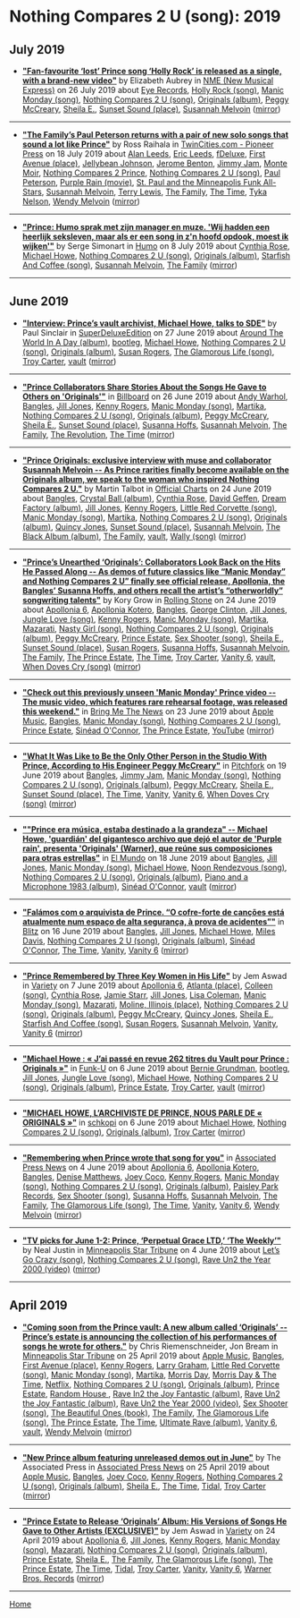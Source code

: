 # Nothing Compares 2 U (song): 2019

## July 2019

 - [**"Fan-favourite ‘lost’ Prince song ‘Holly Rock’ is released as a single, with a brand-new video"**](https://www.nme.com/news/music/listen-new-prince-single-holly-rock-new-video-2532592) by Elizabeth Aubrey in [NME (New Musical Express)](https://www.nme.com/) on 26 July 2019 about [Eye Records](../../../topics/eye-records/index.md), [Holly Rock (song)](../../../topics/song/holly-rock/index.md), [Manic Monday (song)](../../../topics/song/manic-monday/index.md), [Nothing Compares 2 U (song)](../../../topics/song/nothing-compares-2-u/index.md), [Originals (album)](../../../topics/album/originals/index.md), [Peggy McCreary](../../../topics/peggy-mccreary/index.md), [Sheila E.](../../../topics/sheila-e/index.md), [Sunset Sound (place)](../../../topics/place/sunset-sound/index.md), [Susannah Melvoin](../../../topics/susannah-melvoin/index.md) ([mirror](https://web.archive.org/web/*/https://www.nme.com/news/music/listen-new-prince-single-holly-rock-new-video-2532592))

----

 - [**"The Family’s Paul Peterson returns with a pair of new solo songs that sound a lot like Prince"**](https://www.twincities.com/2019/07/18/the-familys-paul-peterson-returns-with-a-pair-of-new-solo-songs-that-sound-a-lot-like-prince/) by Ross Raihala in [TwinCities.com - Pioneer Press](https://www.twincities.com/) on 18 July 2019 about [Alan Leeds](../../../topics/alan-leeds/index.md), [Eric Leeds](../../../topics/eric-leeds/index.md), [fDeluxe](../../../topics/fdeluxe/index.md), [First Avenue (place)](../../../topics/place/first-avenue/index.md), [Jellybean Johnson](../../../topics/jellybean-johnson/index.md), [Jerome Benton](../../../topics/jerome-benton/index.md), [Jimmy Jam](../../../topics/jimmy-jam/index.md), [Monte Moir](../../../topics/monte-moir/index.md), [Nothing Compares 2 Prince](../../../topics/nothing-compares-2-prince/index.md), [Nothing Compares 2 U (song)](../../../topics/song/nothing-compares-2-u/index.md), [Paul Peterson](../../../topics/paul-peterson/index.md), [Purple Rain (movie)](../../../topics/movie/purple-rain/index.md), [St. Paul and the Minneapolis Funk All-Stars](../../../topics/st-paul-and-the-minneapolis-funk-all-stars/index.md), [Susannah Melvoin](../../../topics/susannah-melvoin/index.md), [Terry Lewis](../../../topics/terry-lewis/index.md), [The Family](../../../topics/the-family/index.md), [The Time](../../../topics/the-time/index.md), [Tyka Nelson](../../../topics/tyka-nelson/index.md), [Wendy Melvoin](../../../topics/wendy-melvoin/index.md) ([mirror](https://web.archive.org/web/*/https://www.twincities.com/2019/07/18/the-familys-paul-peterson-returns-with-a-pair-of-new-solo-songs-that-sound-a-lot-like-prince/))

----

 - [**"Prince: Humo sprak met zijn manager en muze. 'Wij hadden een heerlijk seksleven, maar als er een song in z'n hoofd opdook, moest ik wijken'"**](https://www.humo.be/humo-archief/403403/prince-humo-sprak-met-zijn-manager-en-muze-wij-hadden-een-heerlijk-seksleven-maar-als-er-een-song-in-zn-hoofd-opdook-moest-ik-wijken) by Serge Simonart in [Humo](https://www.humo.be/) on 8 July 2019 about [Cynthia Rose](../../../topics/cynthia-rose/index.md), [Michael Howe](../../../topics/michael-howe/index.md), [Nothing Compares 2 U (song)](../../../topics/song/nothing-compares-2-u/index.md), [Originals (album)](../../../topics/album/originals/index.md), [Starfish And Coffee (song)](../../../topics/song/starfish-and-coffee/index.md), [Susannah Melvoin](../../../topics/susannah-melvoin/index.md), [The Family](../../../topics/the-family/index.md) ([mirror](https://web.archive.org/web/*/https://www.humo.be/humo-archief/403403/prince-humo-sprak-met-zijn-manager-en-muze-wij-hadden-een-heerlijk-seksleven-maar-als-er-een-song-in-zn-hoofd-opdook-moest-ik-wijken))

----

## June 2019

 - [**"Interview: Prince’s vault archivist, Michael Howe, talks to SDE"**](http://www.superdeluxeedition.com/interview/princes-archivist-michael-howe-talks-to-sde/) by Paul Sinclair in [SuperDeluxeEdition](http://www.superdeluxeedition.com/) on 27 June 2019 about [Around The World In A Day (album)](../../../topics/album/around-the-world-in-a-day/index.md), [bootleg](../../../topics/bootleg/index.md), [Michael Howe](../../../topics/michael-howe/index.md), [Nothing Compares 2 U (song)](../../../topics/song/nothing-compares-2-u/index.md), [Originals (album)](../../../topics/album/originals/index.md), [Susan Rogers](../../../topics/susan-rogers/index.md), [The Glamorous Life (song)](../../../topics/song/the-glamorous-life/index.md), [Troy Carter](../../../topics/troy-carter/index.md), [vault](../../../topics/vault/index.md) ([mirror](https://web.archive.org/web/*/http://www.superdeluxeedition.com/interview/princes-archivist-michael-howe-talks-to-sde/))

----

 - [**"Prince Collaborators Share Stories About the Songs He Gave to Others on 'Originals'"**](https://www.billboard.com/articles/news/8517755/prince-collaborators-originals) in [Billboard](https://www.billboard.com/) on 26 June 2019 about [Andy Warhol](../../../topics/andy-warhol/index.md), [Bangles](../../../topics/bangles/index.md), [Jill Jones](../../../topics/jill-jones/index.md), [Kenny Rogers](../../../topics/kenny-rogers/index.md), [Manic Monday (song)](../../../topics/song/manic-monday/index.md), [Martika](../../../topics/martika/index.md), [Nothing Compares 2 U (song)](../../../topics/song/nothing-compares-2-u/index.md), [Originals (album)](../../../topics/album/originals/index.md), [Peggy McCreary](../../../topics/peggy-mccreary/index.md), [Sheila E.](../../../topics/sheila-e/index.md), [Sunset Sound (place)](../../../topics/place/sunset-sound/index.md), [Susanna Hoffs](../../../topics/susanna-hoffs/index.md), [Susannah Melvoin](../../../topics/susannah-melvoin/index.md), [The Family](../../../topics/the-family/index.md), [The Revolution](../../../topics/the-revolution/index.md), [The Time](../../../topics/the-time/index.md) ([mirror](https://web.archive.org/web/*/https://www.billboard.com/articles/news/8517755/prince-collaborators-originals))

----

 - [**"Prince Originals: exclusive interview with muse and collaborator Susannah Melvoin -- As Prince rarities finally become available on the Originals album, we speak to the woman who inspired Nothing Compares 2 U."**](https://www.officialcharts.com/chart-news/prince-originals-exclusive-interview-with-muse-and-collaborator-susannah-melvoin__26670/) by Martin Talbot in [Official Charts](https://www.officialcharts.com/) on 24 June 2019 about [Bangles](../../../topics/bangles/index.md), [Crystal Ball (album)](../../../topics/album/crystal-ball/index.md), [Cynthia Rose](../../../topics/cynthia-rose/index.md), [David Geffen](../../../topics/david-geffen/index.md), [Dream Factory (album)](../../../topics/album/dream-factory/index.md), [Jill Jones](../../../topics/jill-jones/index.md), [Kenny Rogers](../../../topics/kenny-rogers/index.md), [Little Red Corvette (song)](../../../topics/song/little-red-corvette/index.md), [Manic Monday (song)](../../../topics/song/manic-monday/index.md), [Martika](../../../topics/martika/index.md), [Nothing Compares 2 U (song)](../../../topics/song/nothing-compares-2-u/index.md), [Originals (album)](../../../topics/album/originals/index.md), [Quincy Jones](../../../topics/quincy-jones/index.md), [Sunset Sound (place)](../../../topics/place/sunset-sound/index.md), [Susannah Melvoin](../../../topics/susannah-melvoin/index.md), [The Black Album (album)](../../../topics/album/the-black-album/index.md), [The Family](../../../topics/the-family/index.md), [vault](../../../topics/vault/index.md), [Wally (song)](../../../topics/song/wally/index.md) ([mirror](https://web.archive.org/web/*/https://www.officialcharts.com/chart-news/prince-originals-exclusive-interview-with-muse-and-collaborator-susannah-melvoin__26670/))

----

 - [**"Prince’s Unearthed ‘Originals’: Collaborators Look Back on the Hits He Passed Along -- As demos of future classics like “Manic Monday” and Nothing Compares 2 U” finally see official release, Apollonia, the Bangles’ Susanna Hoffs, and others recall the artist’s “otherworldly” songwriting talents"**](https://www.rollingstone.com/music/music-features/prince-originals-interview-842940/) by Kory Grow in [Rolling Stone](https://www.rollingstone.com/) on 24 June 2019 about [Apollonia 6](../../../topics/apollonia-6/index.md), [Apollonia Kotero](../../../topics/apollonia-kotero/index.md), [Bangles](../../../topics/bangles/index.md), [George Clinton](../../../topics/george-clinton/index.md), [Jill Jones](../../../topics/jill-jones/index.md), [Jungle Love (song)](../../../topics/song/jungle-love/index.md), [Kenny Rogers](../../../topics/kenny-rogers/index.md), [Manic Monday (song)](../../../topics/song/manic-monday/index.md), [Martika](../../../topics/martika/index.md), [Mazarati](../../../topics/mazarati/index.md), [Nasty Girl (song)](../../../topics/song/nasty-girl/index.md), [Nothing Compares 2 U (song)](../../../topics/song/nothing-compares-2-u/index.md), [Originals (album)](../../../topics/album/originals/index.md), [Peggy McCreary](../../../topics/peggy-mccreary/index.md), [Prince Estate](../../../topics/prince-estate/index.md), [Sex Shooter (song)](../../../topics/song/sex-shooter/index.md), [Sheila E.](../../../topics/sheila-e/index.md), [Sunset Sound (place)](../../../topics/place/sunset-sound/index.md), [Susan Rogers](../../../topics/susan-rogers/index.md), [Susanna Hoffs](../../../topics/susanna-hoffs/index.md), [Susannah Melvoin](../../../topics/susannah-melvoin/index.md), [The Family](../../../topics/the-family/index.md), [The Prince Estate](../../../topics/the-prince-estate/index.md), [The Time](../../../topics/the-time/index.md), [Troy Carter](../../../topics/troy-carter/index.md), [Vanity 6](../../../topics/vanity-6/index.md), [vault](../../../topics/vault/index.md), [When Doves Cry (song)](../../../topics/song/when-doves-cry/index.md) ([mirror](https://web.archive.org/web/*/https://www.rollingstone.com/music/music-features/prince-originals-interview-842940/))

----

 - [**"Check out this previously unseen 'Manic Monday' Prince video -- The music video, which features rare rehearsal footage, was released this weekend."**](https://bringmethenews.com/minnesota-lifestyle/check-out-this-previously-unseen-manic-monday-prince-video) in [Bring Me The News](https://bringmethenews.com/) on 23 June 2019 about [Apple Music](../../../topics/apple-music/index.md), [Bangles](../../../topics/bangles/index.md), [Manic Monday (song)](../../../topics/song/manic-monday/index.md), [Nothing Compares 2 U (song)](../../../topics/song/nothing-compares-2-u/index.md), [Prince Estate](../../../topics/prince-estate/index.md), [Sinéad O'Connor](../../../topics/sin-ad-o-connor/index.md), [The Prince Estate](../../../topics/the-prince-estate/index.md), [YouTube](../../../topics/youtube/index.md) ([mirror](https://web.archive.org/web/*/https://bringmethenews.com/minnesota-lifestyle/check-out-this-previously-unseen-manic-monday-prince-video))

----

 - [**"What It Was Like to Be the Only Other Person in the Studio With Prince, According to His Engineer Peggy McCreary"**](https://pitchfork.com/thepitch/prince-engineer-peggy-mccreary-interview-originals/) in [Pitchfork](https://pitchfork.com/) on 19 June 2019 about [Bangles](../../../topics/bangles/index.md), [Jimmy Jam](../../../topics/jimmy-jam/index.md), [Manic Monday (song)](../../../topics/song/manic-monday/index.md), [Nothing Compares 2 U (song)](../../../topics/song/nothing-compares-2-u/index.md), [Originals (album)](../../../topics/album/originals/index.md), [Peggy McCreary](../../../topics/peggy-mccreary/index.md), [Sheila E.](../../../topics/sheila-e/index.md), [Sunset Sound (place)](../../../topics/place/sunset-sound/index.md), [The Time](../../../topics/the-time/index.md), [Vanity](../../../topics/vanity/index.md), [Vanity 6](../../../topics/vanity-6/index.md), [When Doves Cry (song)](../../../topics/song/when-doves-cry/index.md) ([mirror](https://web.archive.org/web/*/https://pitchfork.com/thepitch/prince-engineer-peggy-mccreary-interview-originals/))

----

 - [**""Prince era música, estaba destinado a la grandeza" -- Michael Howe, 'guardián' del gigantesco archivo que dejó el autor de 'Purple rain', presenta 'Originals' (Warner), que reúne sus composiciones para otras estrellas"**](https://www.elmundo.es/cultura/musica/2019/06/18/5d084c57fdddff86448b45d3.html) in [El Mundo](https://www.elmundo.es/) on 18 June 2019 about [Bangles](../../../topics/bangles/index.md), [Jill Jones](../../../topics/jill-jones/index.md), [Manic Monday (song)](../../../topics/song/manic-monday/index.md), [Michael Howe](../../../topics/michael-howe/index.md), [Noon Rendezvous (song)](../../../topics/song/noon-rendezvous/index.md), [Nothing Compares 2 U (song)](../../../topics/song/nothing-compares-2-u/index.md), [Originals (album)](../../../topics/album/originals/index.md), [Piano and a Microphone 1983 (album)](../../../topics/album/piano-and-a-microphone-1983/index.md), [Sinéad O'Connor](../../../topics/sin-ad-o-connor/index.md), [vault](../../../topics/vault/index.md) ([mirror](https://web.archive.org/web/*/https://www.elmundo.es/cultura/musica/2019/06/18/5d084c57fdddff86448b45d3.html))

----

 - [**"Falámos com o arquivista de Prince. “O cofre-forte de canções está atualmente num espaço de alta segurança, à prova de acidentes”"**](https://blitz.pt/principal/update/2019-06-16-Falamos-com-o-arquivista-de-Prince.-O-cofre-forte-de-cancoes-esta-atualmente-num-espaco-de-alta-seguranca-a-prova-de-acidentes) in [Blitz](https://blitz.pt/) on 16 June 2019 about [Bangles](../../../topics/bangles/index.md), [Jill Jones](../../../topics/jill-jones/index.md), [Michael Howe](../../../topics/michael-howe/index.md), [Miles Davis](../../../topics/miles-davis/index.md), [Nothing Compares 2 U (song)](../../../topics/song/nothing-compares-2-u/index.md), [Originals (album)](../../../topics/album/originals/index.md), [Sinéad O'Connor](../../../topics/sin-ad-o-connor/index.md), [The Time](../../../topics/the-time/index.md), [Vanity](../../../topics/vanity/index.md), [Vanity 6](../../../topics/vanity-6/index.md) ([mirror](https://web.archive.org/web/*/https://blitz.pt/principal/update/2019-06-16-Falamos-com-o-arquivista-de-Prince.-O-cofre-forte-de-cancoes-esta-atualmente-num-espaco-de-alta-seguranca-a-prova-de-acidentes))

----

 - [**"Prince Remembered by Three Key Women in His Life"**](https://variety.com/2019/music/news/prince-birthday-remembered-by-three-key-women-originals-1203235532/) by Jem Aswad in [Variety](https://variety.com/) on 7 June 2019 about [Apollonia 6](../../../topics/apollonia-6/index.md), [Atlanta (place)](../../../topics/place/atlanta/index.md), [Colleen (song)](../../../topics/song/colleen/index.md), [Cynthia Rose](../../../topics/cynthia-rose/index.md), [Jamie Starr](../../../topics/jamie-starr/index.md), [Jill Jones](../../../topics/jill-jones/index.md), [Lisa Coleman](../../../topics/lisa-coleman/index.md), [Manic Monday (song)](../../../topics/song/manic-monday/index.md), [Mazarati](../../../topics/mazarati/index.md), [Moline, Illinois (place)](../../../topics/place/moline-illinois/index.md), [Nothing Compares 2 U (song)](../../../topics/song/nothing-compares-2-u/index.md), [Originals (album)](../../../topics/album/originals/index.md), [Peggy McCreary](../../../topics/peggy-mccreary/index.md), [Quincy Jones](../../../topics/quincy-jones/index.md), [Sheila E.](../../../topics/sheila-e/index.md), [Starfish And Coffee (song)](../../../topics/song/starfish-and-coffee/index.md), [Susan Rogers](../../../topics/susan-rogers/index.md), [Susannah Melvoin](../../../topics/susannah-melvoin/index.md), [Vanity](../../../topics/vanity/index.md), [Vanity 6](../../../topics/vanity-6/index.md) ([mirror](https://web.archive.org/web/*/https://variety.com/2019/music/news/prince-birthday-remembered-by-three-key-women-originals-1203235532/))

----

 - [**"Michael Howe : « J’ai passé en revue 262 titres du Vault pour Prince : Originals »"**](http://www.funku.fr/2019/michael-howe-jai-passe-en-revue-262-titres-du-vault-pour-prince-originals/) in [Funk-U](http://www.funku.fr/) on 6 June 2019 about [Bernie Grundman](../../../topics/bernie-grundman/index.md), [bootleg](../../../topics/bootleg/index.md), [Jill Jones](../../../topics/jill-jones/index.md), [Jungle Love (song)](../../../topics/song/jungle-love/index.md), [Michael Howe](../../../topics/michael-howe/index.md), [Nothing Compares 2 U (song)](../../../topics/song/nothing-compares-2-u/index.md), [Originals (album)](../../../topics/album/originals/index.md), [Prince Estate](../../../topics/prince-estate/index.md), [Troy Carter](../../../topics/troy-carter/index.md), [vault](../../../topics/vault/index.md) ([mirror](https://web.archive.org/web/*/http://www.funku.fr/2019/michael-howe-jai-passe-en-revue-262-titres-du-vault-pour-prince-originals/))

----

 - [**"MICHAEL HOWE, L’ARCHIVISTE DE PRINCE, NOUS PARLE DE « ORIGINALS »"**](https://www.schkopi.com/index.php/2019/06/news/michael-howe-larchiviste-de-prince-nous-parle-de-originals/) in [schkopi](https://www.schkopi.com/) on 6 June 2019 about [Michael Howe](../../../topics/michael-howe/index.md), [Nothing Compares 2 U (song)](../../../topics/song/nothing-compares-2-u/index.md), [Originals (album)](../../../topics/album/originals/index.md), [Troy Carter](../../../topics/troy-carter/index.md) ([mirror](https://web.archive.org/web/*/https://www.schkopi.com/index.php/2019/06/news/michael-howe-larchiviste-de-prince-nous-parle-de-originals/))

----

 - [**"Remembering when Prince wrote that song for you"**](https://apnews.com/9946e6f68e354265a15047187b217b56) in [Associated Press News](https://apnews.com/) on 4 June 2019 about [Apollonia 6](../../../topics/apollonia-6/index.md), [Apollonia Kotero](../../../topics/apollonia-kotero/index.md), [Bangles](../../../topics/bangles/index.md), [Denise Matthews](../../../topics/denise-matthews/index.md), [Joey Coco](../../../topics/joey-coco/index.md), [Kenny Rogers](../../../topics/kenny-rogers/index.md), [Manic Monday (song)](../../../topics/song/manic-monday/index.md), [Nothing Compares 2 U (song)](../../../topics/song/nothing-compares-2-u/index.md), [Originals (album)](../../../topics/album/originals/index.md), [Paisley Park Records](../../../topics/paisley-park-records/index.md), [Sex Shooter (song)](../../../topics/song/sex-shooter/index.md), [Susanna Hoffs](../../../topics/susanna-hoffs/index.md), [Susannah Melvoin](../../../topics/susannah-melvoin/index.md), [The Family](../../../topics/the-family/index.md), [The Glamorous Life (song)](../../../topics/song/the-glamorous-life/index.md), [The Time](../../../topics/the-time/index.md), [Vanity](../../../topics/vanity/index.md), [Vanity 6](../../../topics/vanity-6/index.md), [Wendy Melvoin](../../../topics/wendy-melvoin/index.md) ([mirror](https://web.archive.org/web/*/https://apnews.com/9946e6f68e354265a15047187b217b56))

----

 - [**"TV picks for June 1-2: Prince, ‘Perpetual Grace LTD,’ ‘The Weekly’"**](http://www.startribune.com/tv-picks-for-june-1-2-prince-perpetual-grace-ltd-the-weekly/510669062/) by Neal Justin in [Minneapolis Star Tribune](http://www.startribune.com/) on 4 June 2019 about [Let’s Go Crazy (song)](../../../topics/song/let-s-go-crazy/index.md), [Nothing Compares 2 U (song)](../../../topics/song/nothing-compares-2-u/index.md), [Rave Un2 the Year 2000 (video)](../../../topics/video/rave-un2-the-year-2000/index.md) ([mirror](https://web.archive.org/web/*/http://www.startribune.com/tv-picks-for-june-1-2-prince-perpetual-grace-ltd-the-weekly/510669062/))

----

## April 2019

 - [**"Coming soon from the Prince vault: A new album called ‘Originals’ -- Prince’s estate is announcing the collection of his performances of songs he wrote for others."**](http://www.startribune.com/coming-soon-from-the-prince-vault-a-new-album-called-originals/509009862/) by Chris Riemenschneider, Jon Bream in [Minneapolis Star Tribune](http://www.startribune.com/) on 25 April 2019 about [Apple Music](../../../topics/apple-music/index.md), [Bangles](../../../topics/bangles/index.md), [First Avenue (place)](../../../topics/place/first-avenue/index.md), [Kenny Rogers](../../../topics/kenny-rogers/index.md), [Larry Graham](../../../topics/larry-graham/index.md), [Little Red Corvette (song)](../../../topics/song/little-red-corvette/index.md), [Manic Monday (song)](../../../topics/song/manic-monday/index.md), [Martika](../../../topics/martika/index.md), [Morris Day](../../../topics/morris-day/index.md), [Morris Day & The Time](../../../topics/morris-day-the-time/index.md), [Netflix](../../../topics/netflix/index.md), [Nothing Compares 2 U (song)](../../../topics/song/nothing-compares-2-u/index.md), [Originals (album)](../../../topics/album/originals/index.md), [Prince Estate](../../../topics/prince-estate/index.md), [Random House ](../../../topics/random-house/index.md), [Rave In2 the Joy Fantastic (album)](../../../topics/album/rave-in2-the-joy-fantastic/index.md), [Rave Un2 the Joy Fantastic (album)](../../../topics/album/rave-un2-the-joy-fantastic/index.md), [Rave Un2 the Year 2000 (video)](../../../topics/video/rave-un2-the-year-2000/index.md), [Sex Shooter (song)](../../../topics/song/sex-shooter/index.md), [The Beautiful Ones (book)](../../../topics/book/the-beautiful-ones/index.md), [The Family](../../../topics/the-family/index.md), [The Glamorous Life (song)](../../../topics/song/the-glamorous-life/index.md), [The Prince Estate](../../../topics/the-prince-estate/index.md), [The Time](../../../topics/the-time/index.md), [Ultimate Rave (album)](../../../topics/album/ultimate-rave/index.md), [Vanity 6](../../../topics/vanity-6/index.md), [vault](../../../topics/vault/index.md), [Wendy Melvoin](../../../topics/wendy-melvoin/index.md) ([mirror](https://web.archive.org/web/*/http://www.startribune.com/coming-soon-from-the-prince-vault-a-new-album-called-originals/509009862/))

----

 - [**"New Prince album featuring unreleased demos out in June"**](https://apnews.com/f60b62d07cd74a92aec4ceb6d9c338f1) by The Associated Press in [Associated Press News](https://apnews.com/) on 25 April 2019 about [Apple Music](../../../topics/apple-music/index.md), [Bangles](../../../topics/bangles/index.md), [Joey Coco](../../../topics/joey-coco/index.md), [Kenny Rogers](../../../topics/kenny-rogers/index.md), [Nothing Compares 2 U (song)](../../../topics/song/nothing-compares-2-u/index.md), [Originals (album)](../../../topics/album/originals/index.md), [Sheila E.](../../../topics/sheila-e/index.md), [The Time](../../../topics/the-time/index.md), [Tidal](../../../topics/tidal/index.md), [Troy Carter](../../../topics/troy-carter/index.md) ([mirror](https://web.archive.org/web/*/https://apnews.com/f60b62d07cd74a92aec4ceb6d9c338f1))

----

 - [**"Prince Estate to Release ‘Originals’ Album: His Versions of Songs He Gave to Other Artists (EXCLUSIVE)"**](https://variety.com/2019/music/news/prince-estate-to-release-originals-album-songs-he-gave-to-other-artists-1203197451/) by Jem Aswad in [Variety](https://variety.com/) on 24 April 2019 about [Apollonia 6](../../../topics/apollonia-6/index.md), [Jill Jones](../../../topics/jill-jones/index.md), [Kenny Rogers](../../../topics/kenny-rogers/index.md), [Manic Monday (song)](../../../topics/song/manic-monday/index.md), [Mazarati](../../../topics/mazarati/index.md), [Nothing Compares 2 U (song)](../../../topics/song/nothing-compares-2-u/index.md), [Originals (album)](../../../topics/album/originals/index.md), [Prince Estate](../../../topics/prince-estate/index.md), [Sheila E.](../../../topics/sheila-e/index.md), [The Family](../../../topics/the-family/index.md), [The Glamorous Life (song)](../../../topics/song/the-glamorous-life/index.md), [The Prince Estate](../../../topics/the-prince-estate/index.md), [The Time](../../../topics/the-time/index.md), [Tidal](../../../topics/tidal/index.md), [Troy Carter](../../../topics/troy-carter/index.md), [Vanity](../../../topics/vanity/index.md), [Vanity 6](../../../topics/vanity-6/index.md), [Warner Bros. Records](../../../topics/warner-bros-records/index.md) ([mirror](https://web.archive.org/web/*/https://variety.com/2019/music/news/prince-estate-to-release-originals-album-songs-he-gave-to-other-artists-1203197451/))

----

[Home](../)
